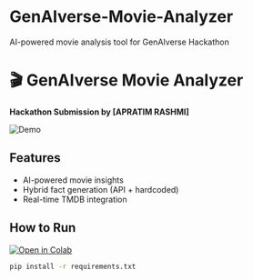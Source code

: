 # GenAIverse-Movie-Analyzer
AI-powered movie analysis tool for GenAIverse Hackathon
# 🎬 GenAIverse Movie Analyzer
**Hackathon Submission by [APRATIM RASHMI]**

![Demo](images/output_screenshot.png)

## Features
- AI-powered movie insights
- Hybrid fact generation (API + hardcoded)
- Real-time TMDB integration

## How to Run
[![Open in Colab](https://colab.research.google.com/assets/colab-badge.svg)](https://colab.research.google.com/github/Apratimtech/GenAIverse-Movie-Analyzer/blob/main/movie_analyzer.ipynb)

```bash
pip install -r requirements.txt

